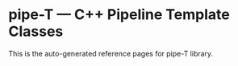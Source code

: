 # pipe-T — C++ Pipeline Template Classes

This is the auto-generated reference pages for pipe-T library.

